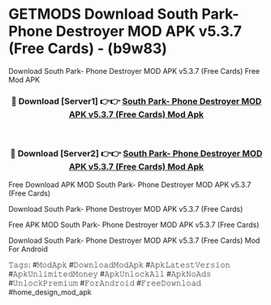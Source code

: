 # GETMODS Download South Park- Phone Destroyer MOD APK v5.3.7 (Free Cards) - (b9w83)
Download South Park- Phone Destroyer MOD APK v5.3.7 (Free Cards) Free Mod APK

<div align="center">
<h3>🔴 Download [Server1] 👉👉 <a href="https://apk-comot.site?title=South_Park-_Phone_Destroyer_MOD_APK_v5.3.7_(Free_Cards)">South Park- Phone Destroyer MOD APK v5.3.7 (Free Cards) Mod Apk</a></h3><br>

<h3>🔴 Download [Server2] 👉👉 <a href="https://apk-comot.site?title=South_Park-_Phone_Destroyer_MOD_APK_v5.3.7_(Free_Cards)">South Park- Phone Destroyer MOD APK v5.3.7 (Free Cards) Mod Apk</a></h3>
</div>


Free Download APK MOD South Park- Phone Destroyer MOD APK v5.3.7 (Free Cards)

Download South Park- Phone Destroyer MOD APK v5.3.7 (Free Cards) 

Free APK MOD South Park- Phone Destroyer MOD APK v5.3.7 (Free Cards) 

Download South Park- Phone Destroyer MOD APK v5.3.7 (Free Cards) Mod For Android

𝚃𝚊𝚐𝚜: #𝙼𝚘𝚍𝙰𝚙𝚔 #𝙳𝚘𝚠𝚗𝚕𝚘𝚊𝚍𝙼𝚘𝚍𝙰𝚙𝚔 #𝙰𝚙𝚔𝙻𝚊𝚝𝚎𝚜𝚝𝚅𝚎𝚛𝚜𝚒𝚘𝚗 #𝙰𝚙𝚔𝚄𝚗𝚕𝚒𝚖𝚒𝚝𝚎𝚍𝙼𝚘𝚗𝚎𝚢 #𝙰𝚙𝚔𝚄𝚗𝚕𝚘𝚌𝚔𝙰𝚕𝚕 #𝙰𝚙𝚔𝙽𝚘𝙰𝚍𝚜 #𝚄𝚗𝚕𝚘𝚌𝚔𝙿𝚛𝚎𝚖𝚒𝚞𝚖 #𝙵𝚘𝚛𝙰𝚗𝚍𝚛𝚘𝚒𝚍 #𝙵𝚛𝚎𝚎𝙳𝚘𝚠𝚗𝚕𝚘𝚊𝚍 #home_design_mod_apk
